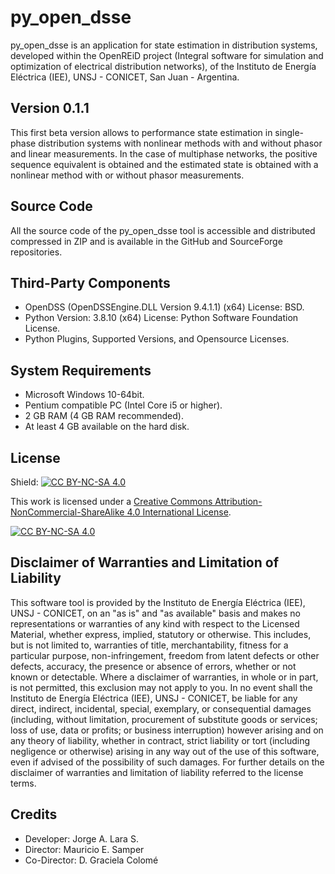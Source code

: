 # py_open_dsse
py_open_dsse is an application for state estimation in distribution systems, developed within the OpenREiD project (Integral software for simulation and optimization of electrical distribution networks), of the Instituto de Energía Eléctrica (IEE), UNSJ - CONICET, San Juan - Argentina. 

## Version 0.1.1
This first beta version allows to performance state estimation in single-phase distribution systems with nonlinear methods with and without phasor and linear measurements. In the case of multiphase networks, the positive sequence equivalent is obtained and the estimated state is obtained with a nonlinear method with or without phasor measurements. 

## Source Code
All the source code of the py_open_dsse tool is accessible and distributed compressed in ZIP and is available in the GitHub and SourceForge repositories.

## Third-Party Components
+ OpenDSS (OpenDSSEngine.DLL Version 9.4.1.1) (x64) License: BSD.
+ Python Version: 3.8.10 (x64) License: Python Software Foundation License. 
+ Python Plugins, Supported Versions, and Opensource Licenses. 

## System Requirements

- Microsoft Windows 10-64bit.
- Pentium compatible PC (Intel Core i5 or higher).
- 2 GB RAM (4 GB RAM recommended).
- At least 4 GB available on the hard disk.

## License
Shield: [![CC BY-NC-SA 4.0][cc-by-nc-sa-shield]][cc-by-nc-sa]

This work is licensed under a
[Creative Commons Attribution-NonCommercial-ShareAlike 4.0 International License][cc-by-nc-sa].

[![CC BY-NC-SA 4.0][cc-by-nc-sa-image]][cc-by-nc-sa]

[cc-by-nc-sa]: http://creativecommons.org/licenses/by-nc-sa/4.0/
[cc-by-nc-sa-image]: https://licensebuttons.net/l/by-nc-sa/4.0/88x31.png
[cc-by-nc-sa-shield]: https://img.shields.io/badge/License-CC%20BY--NC--SA%204.0-lightgrey.svg

## Disclaimer of Warranties and Limitation of Liability 

This software tool is provided by the Instituto de Energía Eléctrica (IEE), UNSJ - CONICET, on an "as is" and "as available" basis and makes no representations or warranties of any kind with respect to the Licensed Material, whether express, implied, statutory or otherwise. This includes, but is not limited to, warranties of title, merchantability, fitness for a particular purpose, non-infringement, freedom from latent defects or other defects, accuracy, the presence or absence of errors, whether or not known or detectable. Where a disclaimer of warranties, in whole or in part, is not permitted, this exclusion may not apply to you.
In no event shall the Instituto de Energía Eléctrica (IEE), UNSJ - CONICET, be liable for any direct, indirect, incidental, special, exemplary, or consequential damages (including, without limitation, procurement of substitute goods or services; loss of use, data or profits; or business interruption) however arising and on any theory of liability, whether in contract, strict liability or tort (including negligence or otherwise) arising in any way out of the use of this software, even if advised of the possibility of such damages.
For further details on the disclaimer of warranties and limitation of liability referred to the license terms.

## Credits 
* Developer: Jorge A. Lara S.
* Director: Mauricio E. Samper
* Co-Director: D. Graciela Colomé 
